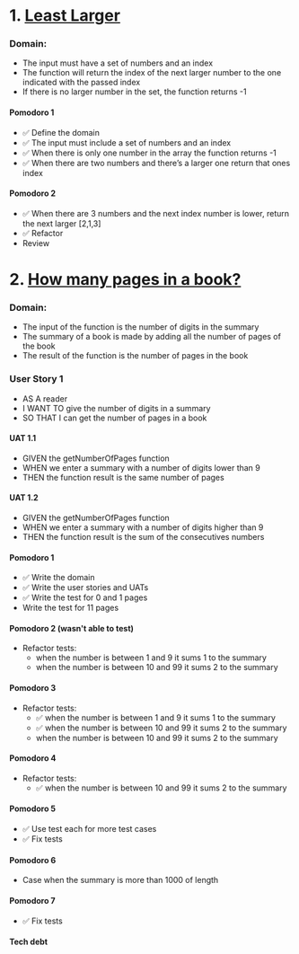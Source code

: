 # 1. [Least Larger](https://www.codewars.com/kata/5f8341f6d030dc002a69d7e4)

### Domain:
- The input must have a set of numbers and an index
- The function will return the index of the next larger number to the one indicated with the passed index
- If there is no larger number in the set, the function returns -1 

#### Pomodoro 1
- ✅ Define the domain
- ✅ The input must include a set of numbers and an index
- ✅ When there is only one number in the array the function returns -1
- ✅ When there are two numbers and there’s a larger one return that ones index

#### Pomodoro 2
- ✅ When there are 3 numbers and the next index number is lower, return the next larger [2,1,3]
- ✅ Refactor
- Review

# 2. [How many pages in a book?](https://www.codewars.com/kata/622de76d28bf330057cd6af8)

### Domain:
- The input of the function is the number of digits in the summary
- The summary of a book is made by adding all the number of pages of the book
- The result of the function is the number of pages in the book

### User Story 1
- AS A reader
- I WANT TO give the number of digits in a summary
- SO THAT I can get the number of pages in a book

#### UAT 1.1
- GIVEN the getNumberOfPages function
- WHEN we enter a summary with a number of digits lower than 9
- THEN the function result is the same number of pages

#### UAT 1.2
- GIVEN the getNumberOfPages function
- WHEN we enter a summary with a number of digits higher than 9
- THEN the function result is the sum of the consecutives numbers

#### Pomodoro 1
- ✅ Write the domain
- ✅ Write the user stories and UATs
- ✅ Write the test for 0 and 1 pages
- Write the test for 11 pages

#### Pomodoro 2 (wasn't able to test)
- Refactor tests: 
  - when the number is between 1 and 9 it sums 1 to the summary
  - when the number is between 10 and 99 it sums 2 to the summary

#### Pomodoro 3
- Refactor tests: 
  - ✅ when the number is between 1 and 9 it sums 1 to the summary
  - ✅ when the number is between 10 and 99 it sums 2 to the summary
  - when the number is between 10 and 99 it sums 2 to the summary

#### Pomodoro 4
- Refactor tests: 
  - ✅ when the number is between 10 and 99 it sums 2 to the summary

#### Pomodoro 5
- ✅ Use test each for more test cases
- ✅ Fix tests
  
#### Pomodoro 6
- Case when the summary is more than 1000 of length

#### Pomodoro 7
- ✅ Fix tests
#### Tech debt
